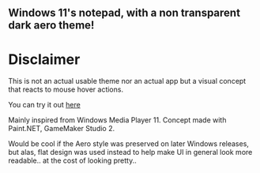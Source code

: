 ## Windows 11's notepad, with a non transparent dark aero theme!

# Disclaimer 
This is not an actual usable theme nor an actual app but a visual concept that reacts to mouse hover actions.

You can try it out [here](https://ali8888.github.io/windows11-aero-notepad-concept/)

Mainly inspired from Windows Media Player 11.
Concept made with <span>Paint.NET</span>, GameMaker Studio 2.

Would be cool if the Aero style was preserved on later Windows releases, but alas, flat design was used instead to help make UI in general look more readable.. at the cost of looking pretty..

